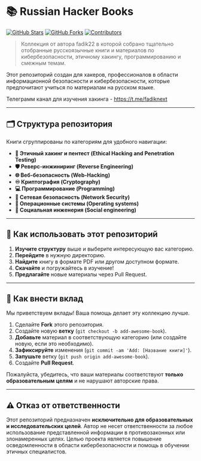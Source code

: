 # 📚 Russian Hacker Books

[![GitHub Stars](https://img.shields.io/github/stars/fadik22/Russian-hacker-books?style=for-the-badge)](https://github.com/fadik22/Russian-hacker-books/stargazers)
[![GitHub Forks](https://img.shields.io/github/forks/fadik22/Russian-hacker-books?style=for-the-badge)](https://github.com/fadik22/Russian-hacker-books/network/members)
[![Contributors](https://img.shields.io/github/contributors/fadik22/Russian-hacker-books?style=for-the-badge)](https://github.com/fadik22/Russian-hacker-books/graphs/contributors)

> Коллекция от автора fadik22 в которой собрано тщательно отобранные русскоязычные книги и материалов по кибербезопасности, этичному хакингу, программированию и смежным темам.

Этот репозиторий создан для хакеров, профессионалов в области информационной безопасности и кибербезопасности, которые предпочитают учиться по материалам на русском языке.

Телеграмм канал для изучения хакинга - https://t.me/fadiknext

---

## 🗂️ Структура репозитория

Книги сгруппированы по категориям для удобного навигации:

*   **🔐 Этичный хакинг и пентест (Ethical Hacking and Penetration Testing)**
*   **🛡️ Реверс-инжиниринг (Reverse Engineering)**
*   **🌐 Веб-безопасность (Web-Hacking)**
*   **♾️ Криптография (Cryptography)**
*   **💻 Программирование (Programming)**
*   **📡 Сетевая безопасность (Network Security)**
*   **📖 Операционные системы (Operating systems)**
*   **🧠 Социальная инженерия (Social engineering)**

---

## 🚀 Как использовать этот репозиторий

1.  **Изучите структуру** выше и выберите интересующую вас категорию.
2.  **Перейдите** в нужную директорию.
3.  **Найдите** книгу в формате PDF или другом доступном формате.
4.  **Скачайте** и погружайтесь в изучение!
5.  **Предлагайте** новые материалы через Pull Request.

---

## 🤝 Как внести вклад

Мы приветствуем вклады! Ваша помощь делает эту коллекцию лучше.

1.  Сделайте **Fork** этого репозитория.
2.  Создайте новую **ветку** (`git checkout -b add-awesome-book`).
3.  **Добавьте** материал в соответствующую категорию (или создайте новую, если это необходимо).
4.  **Зафиксируйте** изменения (`git commit -am 'Add: [Название книги]'`).
5.  **Запушьте** ветку (`git push origin add-awesome-book`).
6.  Создайте **Pull Request**.

Пожалуйста, убедитесь, что ваши материалы соответствуют **только образовательным целям** и не нарушают авторские права.

---

## ⚠️ Отказ от ответственности

Этот репозиторий предназначен **исключительно для образовательных и исследовательских целей**. Автор не несет ответственности за любое использование представленной информации в противозаконных или злонамеренных целях. Целью проекта является повышение осведомленности в области кибербезопасности и помощь в обучении этичных специалистов.

